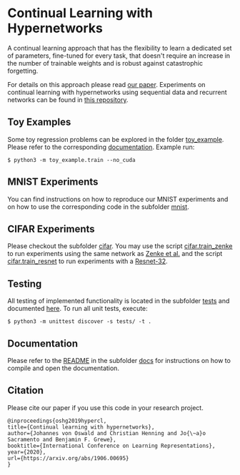 # Continual Learning with Hypernetworks

A continual learning approach that has the flexibility to learn a dedicated set of parameters, fine-tuned for every task, that doesn't require an increase in the number of trainable weights and is robust against catastrophic forgetting.

For details on this approach please read [our paper](https://arxiv.org/abs/1906.00695). Experiments on continual learning with hypernetworks using sequential data and recurrent networks can be found in [this repository](https://github.com/mariacer/cl_in_rnns).

## Toy Examples

Some toy regression problems can be explored in the folder [toy_example](toy_example). Please refer to the corresponding [documentation](toy_example/README.md). Example run:

```console
$ python3 -m toy_example.train --no_cuda
```

## MNIST Experiments

You can find instructions on how to reproduce our MNIST experiments and on how to use the corresponding code in the subfolder [mnist](mnist).

## CIFAR Experiments

Please checkout the subfolder [cifar](cifar). You may use the script [cifar.train_zenke](cifar/train_zenke.py) to run experiments using the same network as [Zenke et al.](https://arxiv.org/abs/1703.04200) and the script [cifar.train_resnet](cifar/train_resnet.py) to run experiments with a [Resnet-32](https://arxiv.org/abs/1512.03385).

## Testing

All testing of implemented functionality is located in the subfolder [tests](tests) and documented [here](tests/README.md). To run all unit tests, execute:

```console
$ python3 -m unittest discover -s tests/ -t .
```

## Documentation

Please refer to the [README](docs/README.md) in the subfolder [docs](docs) for instructions on how to compile and open the documentation.

## Citation
Please cite our paper if you use this code in your research project.

```
@inproceedings{oshg2019hypercl,
title={Continual learning with hypernetworks},
author={Johannes von Oswald and Christian Henning and Jo{\~a}o Sacramento and Benjamin F. Grewe},
booktitle={International Conference on Learning Representations},
year={2020},
url={https://arxiv.org/abs/1906.00695}
}
```
